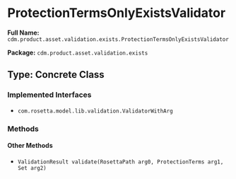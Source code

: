 # ProtectionTermsOnlyExistsValidator

**Full Name:** `cdm.product.asset.validation.exists.ProtectionTermsOnlyExistsValidator`

**Package:** `cdm.product.asset.validation.exists`

## Type: Concrete Class

### Implemented Interfaces

- `com.rosetta.model.lib.validation.ValidatorWithArg`

### Methods

#### Other Methods

- `ValidationResult validate(RosettaPath arg0, ProtectionTerms arg1, Set arg2)`

